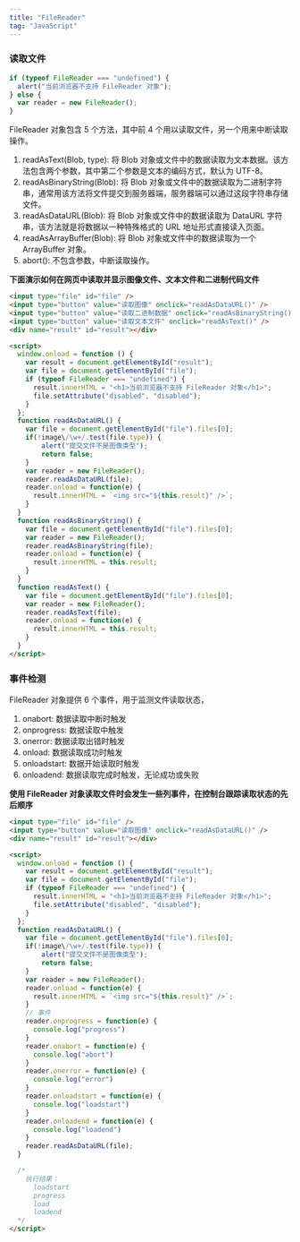 ```yaml
---
title: "FileReader"
tag: "JavaScript"
---
```


### 读取文件

```js
if (typeof FileReader === "undefined") {
  alert("当前浏览器不支持 FileReader 对象");
} else {
  var reader = new FileReader();
}
```

FileReader 对象包含 5 个方法，其中前 4 个用以读取文件，另一个用来中断读取操作。

1. readAsText(Blob, type): 将 Blob 对象或文件中的数据读取为文本数据。该方法包含两个参数，其中第二个参数是文本的编码方式，默认为 UTF-8。
2. readAsBinaryString(Blob): 将 Blob 对象或文件中的数据读取为二进制字符串，通常用该方法将文件提交到服务器端，服务器端可以通过这段字符串存储文件。
3. readAsDataURL(Blob): 将 Blob 对象或文件中的数据读取为 DataURL 字符串，该方法就是将数据以一种特殊格式的 URL 地址形式直接读入页面。
4. readAsArrayBuffer(Blob): 将 Blob 对象或文件中的数据读取为一个 ArrayBuffer 对象。
5. abort(): 不包含参数，中断读取操作。

**下面演示如何在网页中读取并显示图像文件、文本文件和二进制代码文件**

```html
<input type="file" id="file" />
<input type="button" value="读取图像" onclick="readAsDataURL()" />
<input type="button" value="读取二进制数据" onclick="readAsBinaryString()" />
<input type="button" value="读取文本文件" onclick="readAsText()" />
<div name="result" id="result"></div>

<script>
  window.onload = function () {
    var result = document.getElementById("result");
    var file = document.getElementById("file");
    if (typeof FileReader === "undefined") {
      result.innerHTML = "<h1>当前浏览器不支持 FileReader 对象</h1>";
      file.setAttribute("disabled", "disabled");
    }
  };
  function readAsDataURL() {
    var file = document.getElementById("file").files[0];
    if(!image\/\w+/.test(file.type)) {
        alert("提交文件不是图像类型");
        return false;
    }
    var reader = new FileReader();
    reader.readAsDataURL(file);
    reader.onload = function(e) {
      result.innerHTML = `<img src="${this.result}" />`;
    }
  }
  function readAsBinaryString() {
    var file = document.getElementById("file").files[0];
    var reader = new FileReader();
    reader.readAsBinaryString(file);
    reader.onload = function(e) {
      result.innerHTML = this.result;
    }
  }
  function readAsText() {
    var file = document.getElementById("file").files[0];
    var reader = new FileReader();
    reader.readAsText(file);
    reader.onload = function(e) {
      result.innerHTML = this.result;
    }
  }
</script>
```

### 事件检测

FileReader 对象提供 6 个事件，用于监测文件读取状态，

1. onabort: 数据读取中断时触发
2. onprogress: 数据读取中触发
3. onerror: 数据读取出错时触发
4. onload: 数据读取成功时触发
5. onloadstart: 数据开始读取时触发
6. onloadend: 数据读取完成时触发，无论成功或失败

**使用 FileReader 对象读取文件时会发生一些列事件，在控制台跟踪读取状态的先后顺序**

```html
<input type="file" id="file" />
<input type="button" value="读取图像" onclick="readAsDataURL()" />
<div name="result" id="result"></div>

<script>
  window.onload = function () {
    var result = document.getElementById("result");
    var file = document.getElementById("file");
    if (typeof FileReader === "undefined") {
      result.innerHTML = "<h1>当前浏览器不支持 FileReader 对象</h1>";
      file.setAttribute("disabled", "disabled");
    }
  };
  function readAsDataURL() {
    var file = document.getElementById("file").files[0];
    if(!image\/\w+/.test(file.type)) {
        alert("提交文件不是图像类型");
        return false;
    }
    var reader = new FileReader();
    reader.onload = function(e) {
      result.innerHTML = `<img src="${this.result}" />`;
    }
    // 事件
    reader.onprogress = function(e) {
      console.log("progress")
    }
    reader.onabort = function(e) {
      console.log("abort")
    }
    reader.onerror = function(e) {
      console.log("error")
    }
    reader.onloadstart = function(e) {
      console.log("loadstart")
    }
    reader.onloadend = function(e) {
      console.log("loadend")
    }
    reader.readAsDataURL(file);
  }

  /*
    执行结果：
      loadstart
      progress
      load
      loadend
  */
</script>
```
